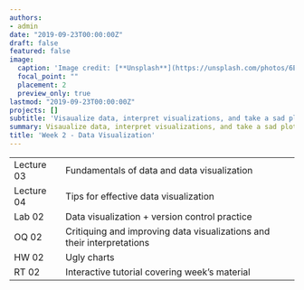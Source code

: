 ```yaml
---
authors:
- admin
date: "2019-09-23T00:00:00Z"
draft: false
featured: false
image:
  caption: 'Image credit: [**Unsplash**](https://unsplash.com/photos/6EnTPvPPL6I)'
  focal_point: ""
  placement: 2
  preview_only: true
lastmod: "2019-09-23T00:00:00Z"
projects: []
subtitle: 'Visaualize data, interpret visualizations, and take a sad plot and make it better :bar_chart:'
summary: Visaualize data, interpret visualizations, and take a sad plot and make it better.
title: 'Week 2 - Data Visualization'
---
```


|            |  |
|------------|----------|
| Lecture 03 | Fundamentals of data and data visualization |
| Lecture 04 | Tips for effective data visualization |
| Lab 02     | Data visualization + version control practice
| OQ 02      | Critiquing and improving data visualizations and their interpretations
| HW 02      | Ugly charts
| RT 02      | Interactive tutorial covering week’s material
